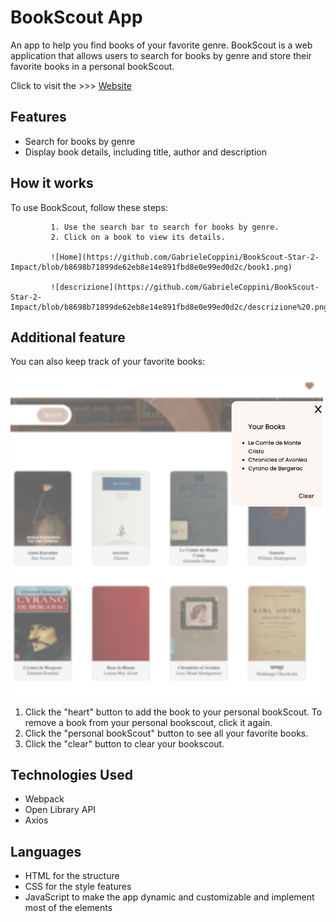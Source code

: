 # BookScout App

An app to help you find books of your favorite genre.
BookScout is a web application that allows users to search for books by genre and store their favorite books in a personal bookScout.

Click to visit the >>> [Website](https://gabrielecoppini.github.io/BookScout-Star-2-Impact/)

## Features

- Search for books by genre
- Display book details, including title, author and description

## How it works 

To use BookScout, follow these steps:

             1. Use the search bar to search for books by genre.
             2. Click on a book to view its details.

             ![Home](https://github.com/GabrieleCoppini/BookScout-Star-2-Impact/blob/b8698b71899de62eb8e14e891fbd8e0e99ed0d2c/book1.png)
             
             ![descrizione](https://github.com/GabrieleCoppini/BookScout-Star-2-Impact/blob/b8698b71899de62eb8e14e891fbd8e0e99ed0d2c/descrizione%20.png)



## Additional feature

You can also keep track of your favorite books:

![preferiti](https://github.com/GabrieleCoppini/BookScout-Star-2-Impact/blob/b8698b71899de62eb8e14e891fbd8e0e99ed0d2c/your.png)

1. Click the "heart" button to add the book to your personal bookScout.
   To remove a book from your personal bookscout, click it again.
2. Click the "personal bookScout" button to see all your favorite books.
3. Click the "clear" button to clear your bookscout.



## Technologies Used

- Webpack
- Open Library API
- Axios

## Languages

- HTML for the structure
- CSS for the style features
- JavaScript to make the app dynamic and customizable and implement most of the elements
